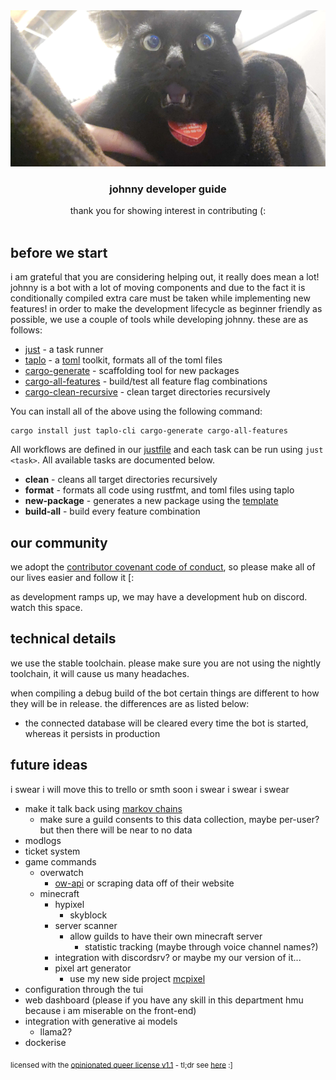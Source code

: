 <div align="center">
<img src="assets/developer.jpg" height="250">
<h3>johnny developer guide</h3>
thank you for showing interest in contributing (:<br/><br/>
</div>

## before we start

i am grateful that you are considering helping out, it really does mean a lot! johnny is a bot with a lot of moving components and due to the fact it is conditionally compiled extra care must be taken while implementing new features! in order to make the development lifecycle as beginner friendly as possible, we use a couple of tools while developing johnny. these are as follows:

- [just](https://github.com/casey/just) - a task runner
- [taplo](https://github.com/tamasfe/taplo) - a [toml](https://en.wikipedia.org/wiki/TOML) toolkit, formats all of the toml files
- [cargo-generate](https://github.com/cargo-generate/cargo-generate) - scaffolding tool for new packages
- [cargo-all-features](https://github.com/frewsxcv/cargo-all-features) - build/test all feature flag combinations
- [cargo-clean-recursive](https://crates.io/crates/cargo-clean-recursive) - clean target directories recursively

You can install all of the above using the following command:

```
cargo install just taplo-cli cargo-generate cargo-all-features
```

All workflows are defined in our [justfile](justfile) and each task can be run using `just <task>`. All available tasks are documented below.

- **clean** - cleans all target directories recursively
- **format** - formats all code using rustfmt, and toml files using taplo
- **new-package** - generates a new package using the [template](template)
- **build-all** - build every feature combination

## our community

we adopt the [contributor covenant code of conduct](code_of_conduct.md), so please make all of our lives easier and follow it [:

as development ramps up, we may have a development hub on discord. watch this space.

## technical details

we use the stable toolchain. please make sure you are not using the nightly toolchain, it will cause us many headaches.

when compiling a debug build of the bot certain things are different to how they will be in release. the differences are as listed below:

- the connected database will be cleared every time the bot is started, whereas it persists in production

## future ideas

i swear i will move this to trello or smth soon i swear i swear i swear

- make it talk back using [markov chains](https://en.wikipedia.org/wiki/Markov_chain)
	- make sure a guild consents to this data collection, maybe per-user? but then there will be near to no data
- modlogs
- ticket system
- game commands
	- overwatch
		- [ow-api](https://ow-api.com/) or scraping data off of their website
	- minecraft
		- hypixel
			- skyblock
		- server scanner
			- allow guilds to have their own minecraft server
			    - statistic tracking (maybe through voice channel names?)
		- integration with discordsrv? or maybe my our version of it...
		- pixel art generator
		    - use my new side project [mcpixel](https://github.com/newtykins/mcpixel)
- configuration through the tui
- web dashboard (please if you have any skill in this department hmu because i am miserable on the front-end)
- integration with generative ai models
	- llama2?
- dockerise

<sub>licensed with the <a href="license.md">opinionated queer license v1.1</a> - tl;dr see <a href="https://oql.avris.it/">here</a> :]</sub>
